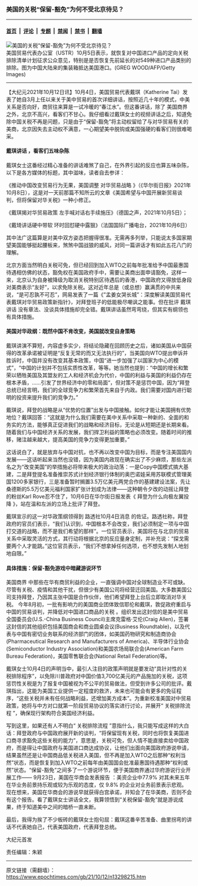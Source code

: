 ### 美国的关税“保留-豁免”为何不受北京待见？

---

#### [首页](../../../..?n13298215) &nbsp;|&nbsp; [评论](../../../../../epoch-comment?n13298215) &nbsp;|&nbsp; [专题](../../../../../epoch-special?n13298215) &nbsp;|&nbsp; [禁闻](../../../../../epoch-news?n13298215) &nbsp;|&nbsp; [禁书](../../../../../books?n13298215) &nbsp;|&nbsp; [翻墙](https://github.com/gfw-breaker/nogfw/blob/master/README.md?n13298215)


<div><img alt="美国的关税“保留-豁免”为何不受北京待见？" class="attachment-djy_600_400 size-djy_600_400 wp-post-image" src="https://i.epochtimes.com/assets/uploads/2017/03/2017-03-03-10055-GettyImages-84008502-1-600x400.jpg"/>
<div class="caption">
 美国贸易代表办公室（USTR）10月5日表示，就恢复对中国进口产品的定向关税排除清单计划征求公众意见，特别是是否恢复先前延长的对549种进口产品类别的排除。图为中国大陆来的集装箱抵达美国港口。(GREG WOOD/AFP/Getty Images)
</div></div><hr/><div class="post_content" id="artbody" itemprop="articleBody">
 <!-- article content begin -->
 <p>
  【大纪元2021年10月12日讯】10月4日，美国贸易代表戴琪（Katherine Tai）发表了她自3月上任以来关于美中贸易的首次详细讲话，按照近几十年的模式，中美关系是否向好，商贸往来算是一试冷暖的“春江水”。但这番讲话，除了
  <ok href="https://www.epochtimes.com/gb/tag/%E7%BE%8E%E5%9B%BD%E5%95%86%E7%95%8C.html">
   美国商界
  </ok>
  之外，北京不高兴，看客们不甘心。我仔细看过戴琪女士的视频讲话之后，知道免除中国关税不再是问题，只是由于“保留-豁免”将主动权留给了与对华贸易有关的美商，北京因失去主动权不满意，一心期望美中脱钩或美国强硬的看客们则很难喝采。
 </p>
 <h4>
  <ok href="https://www.epochtimes.com/gb/tag/%E6%88%B4%E7%90%AA%E8%AE%B2%E8%AF%9D.html">
   戴琪讲话
  </ok>
  ，看客们五味杂陈
 </h4>
 <p>
  戴琪女士这番经过精心准备的讲话难煞了自己，在外界引起的反应也算五味杂陈，以下是各方媒体的标题，其中滋味，读者自去参详：
 </p>
 <p>
  《推动中国改变贸易行为无果，美国调整
  <ok href="https://www.epochtimes.com/gb/tag/%E5%AF%B9%E5%8D%8E%E8%B4%B8%E6%98%93%E6%88%98%E7%95%A5.html">
   对华贸易战略
  </ok>
  》（《华尔街日报》2021年10月8日），这是对一天前那篇不知所云的文章《美国希望与中国开展新贸易谈判，但将保留对华关税》一种小修正。
 </p>
 <p>
  《戴琪揭对华贸易政策 左手喊对话右手续施压》（德国之声，2021年10月5日）；
 </p>
 <p>
  《戴琦讲话硬中带软 环时回怼硬中露狠》（法国国际广播电台，2021年10月6日）
 </p>
 <p>
  其中法广这篇算是对美中双方姿态把握得很准。无需再多列举，只能说太多国家期望美国能够挺起腰板来，煞煞中国战狼的威风，对同一篇讲话才有如此五花八门的理解。
 </p>
 <p>
  北京方面当然明白关税可免，但已经回到加入WTO之前每年批准给予中国最惠国待遇相仿佛的状态，豁免权在美国政府手中，需要让美商出面申请豁免，这样一来，北京认为自身被降级为取消关税特别区待遇后的香港，中国政府又得放低身段对美商表示“友好”，以求免除关税。这对近年总是（或总想）赢满贯的中共来说，“是可忍孰不可忍”，网易发表了一篇《”孟姜女哭长城”：深度解读美国贸易代表戴琪对华贸易政策新指针》，对拜登班子的低能极尽嘲讽之能事。但在批评
  <ok href="https://www.epochtimes.com/gb/tag/%E6%88%B4%E7%90%AA%E8%AE%B2%E8%AF%9D.html">
   戴琪讲话
  </ok>
  没有章法、没谈具体措施却完全错。戴琪讲话虽然弯弯绕，但其实有纲领也有具体措施。
 </p>
 <h4>
  美国对华政纲：既然中国不肯改变，美国就改变自身策略
 </h4>
 <p>
  戴琪讲演不算短，内容虚多实少，将结论隐藏在回顾历史之后，诸如美国从中国获得的改革承诺被证明是“反复无常的而又无法执行的”，当美国向WTO提出申诉并胜诉时，中国并没有改变其基本政策，中国“进一步加强了以国家为中心的模式”，“中国的计划并不包括实质性改革，等等。她当然也提到：“中国的增长和繁荣以牺牲美国及其盟友的工人和经济机会为代价，中国的利益与美国的利益仍存在根本矛盾，……引发了世界经济中的零和局面“，但对策不是惩罚中国，因为“拜登总统已经言明，我们的全球竞争力和繁荣首先来自于内政。我们需要对国内进行聪明的投资来提升我们的竞争力。”
 </p>
 <p>
  戴琪说，拜登的战略是从“优势的位置”出发与中国接触。如何才能让美国拥有优势地位？戴琪回答：“这就是为什么我们需要在美中关系中采取一种新的、全面的和务实的方法，能够真正促进我们的战略和经济目标，无论是从短期还是长期来看。随着我们与中国经济关系的发展，我们捍卫利益的策略也必须改变。随着时间的推移，赌注越来越大，提高美国的竞争力变得更加重要。”
 </p>
 <p>
  这话说白了，就是放弃与中国对抗，也不再以改变中国为目标，而是专注美国国内发展——这话听起来当然也没错，因为美国内政现在确实出了不少麻烦，那些左派名之为“改变美国”的举措施必将带来极大的政治动荡：一是Copy中国模式搞大基建，二是拜登提名准备推崇苏式计划经济银行体制的奥巴诺娃采用苏联模式管理美国1200多家银行，三是准备暂时搁置3.5万亿美元两党合作的基建建设法案，先让桑德斯的5.5万亿美元福利国家扩张计划成为法律——这种朝令夕改的动摇让拜登的粉丝Karl Rove忍不住了，10月6日在华尔街日报发表《
  <ok href="https://www.wsj.com/articles/biden-surrender-leftwing-squad-sanders-build-back-better-infrastructure-bill-11633548987?st=kknsbhgpdps4u7g&amp;reflink=share_mobilewebshare">
   拜登为什么向极左翼投降
  </ok>
  》，站在温和左派的立场上批评了拜登。
 </p>
 <p>
  戴琪宣示的这一对华政策纲领得到
  <ok href="https://www.reuters.com/article/us-biden-china-trade-strategy-1004-idCNKBS2GU0VC">
   路透社10月4日消息
  </ok>
  的佐证。路透社称，拜登政府的官员们表示，“我们认识到，中国根本不会改变，我们必须制定一项与中国打交道的战略，而不是我们希望的那样”。一位官员表示，美国将在与北京的贸易关系中采取灵活的方式，其行动将根据北京的反应量身定制，并补充说：“探戈需要两个人才能跳。”这位官员表示，“我们不想拿掉任何选项，也不想先发制人地划地自限。”
 </p>
 <h4>
  具体措施：保留-豁免游戏中暗藏游说环节
 </h4>
 <p>
  <ok href="https://www.epochtimes.com/gb/tag/%E7%BE%8E%E5%9B%BD%E5%95%86%E7%95%8C.html">
   美国商界
  </ok>
  中那些在华有商贸利益的企业，一直强调中国对全球制造业不可或缺。尽管有关税、疫情和其他干扰，但很少有美国公司将经营迁回美国。大多数美国公司支持拜登，乃因其主张中国是合作伙伴，他们希望拜登上台后立即取消对华关税。
  <ok href="https://cn.nytimes.com/business/20210902/biden-china-trade-policy/">
   今年8月初，一批有影响力的美国商业团体致信耶伦和戴琪，敦促政府重启与中国的贸易谈判，并降低对中国进口商品的关税
  </ok>
  。组织发出这封信的是美中贸易全国委员会(U.S.-China Business Council)主席克雷格·艾伦(Craig Allen)，签署这封信的其他组织包括美国商会和商业圆桌会议(Business Roundtable)，以及代表与中国有密切业务联系的经济部门的团体，如美国药物研究和制造商协会(Pharmaceutical Research and Manufacturers of America)、半导体行业协会(Semiconductor Industry Association)和美国农场局联合会(American Farm Bureau Federation)，美国零售联合会(National Retail Federation)等。
 </p>
 <p>
  戴琪女士10月4日的声明当中，最引人注目的政策声明就是要发动“具针对性的关税排除程序”，以免除川普政府对中国价值3,700亿美元的产品施加的关税，这项惩罚性关税是为了报复中国被视为不公平的贸易做法，但受到许多公司的批评。戴琪指出，这能为美国工业提供一定程度的救济，未来也可能会有更多的免征程序，“这些关税并未有任何战略利益，还增加美方成本”。为重新校准美国对中贸易政策，她将与中方对口就第一阶段贸易协议的落实进行讨论，并展开“
  <ok href="https://www.epochtimes.com/gb/tag/%E5%85%B3%E7%A8%8E%E6%8E%92%E9%99%A4%E6%B5%81%E7%A8%8B.html">
   关税排除流程
  </ok>
  ”，确保现行架构符合美国经济利益。
 </p>
 <p>
  写到这里，如果还有人不明白“
  <ok href="https://www.epochtimes.com/gb/tag/%E5%85%B3%E7%A8%8E%E6%8E%92%E9%99%A4%E6%B5%81%E7%A8%8B.html">
   关税排除流程
  </ok>
  ”意指什么，我只能写成这样的大白话：拜登政府与中国政府展开新的谈判，“将保留现有关税，同时也将恢复美国进口商寻求豁免这些关税的能力”，意思是，关税可免，但人情不能直接卖给中国政府，而是得让中国政府与美国进口商达成协议，让他们出面向美国政府游说申请，结果虽然还是让中国商品低关税进入美国，但不再是加入WTO之后那种“权利当然”状态，而是恢复到加入WTO之前每年由美国国会批准最惠国待遇那种“权利或然”状态。“保留-豁免”之间多了一个游说环节，便于美国商界通过华府游说行业开展工作——
  <ok href="https://pwccn.com/zh/press-room/press-releases/pr-230921.html">
   9月23日，美国在华商会发表报告
  </ok>
  ：美资企业中77.9% 对其未来五年在华业务前景持乐观或较为乐观的态度，仅 9.8% 的企业对业务前景表示悲观。现在想来，美国在华商会的游说早就获得白宫承诺，并知会了在华美商，否则不会有这个报告。看了戴琪女士讲话全文，我算领悟到“关税保留-豁免”就是游说成果，终于知道美中之间的暗桥一直未断。
 </p>
 <p>
  最后，我得为挨了不少板砖的戴琪女士抱句屈：戴琪这番辛苦准备、曲里拐弯的讲话不代表她自己，代表美国政府，代表拜登总统。
 </p>
 <p>
  大纪元首发
 </p>
 <p>
  责任编辑：朱颖
 </p>
 <!-- article content end -->
 <div id="below_article_ad">
 </div>
</div>


---

原文链接（需翻墙）：https://www.epochtimes.com/gb/21/10/12/n13298215.htm